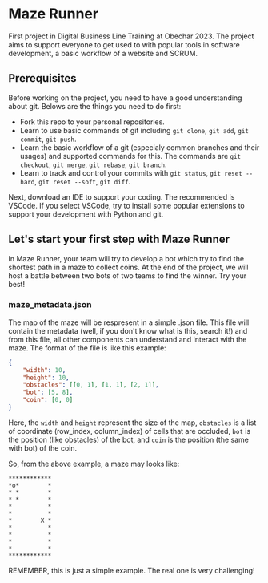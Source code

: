 # Maze Runner
First project in Digital Business Line Training at Obechar 2023. The project aims to support everyone to get used to with popular tools in software development, a basic workflow of a website and SCRUM.

## Prerequisites
Before working on the project, you need to have a good understanding about git. Belows are the things you need to do first:
- Fork this repo to your personal repositories.
- Learn to use basic commands of git including `git clone`, `git add`, `git commit`, `git push`.
- Learn the basic workflow of a git (especialy common branches and their usages) and supported commands for this. The commands are `git checkout`, `git merge`, `git rebase`, `git branch`.
- Learn to track and control your commits with `git status`, `git reset --hard`, `git reset --soft`, `git diff`.

Next, download an IDE to support your coding. The recommended is VSCode. If you select VSCode, try to install some popular extensions to support your development with Python and git.

## Let's start your first step with Maze Runner
In Maze Runner, your team will try to develop a bot which try to find the shortest path in a maze to collect coins. At the end of the project, we will host a battle between two bots of two teams to find the winner. Try your best!

### maze_metadata.json
The map of the maze will be respresent in a simple .json file. This file will contain the metadata (well, if you don't know what is this, search it!) and from this file, all other components can understand and interact with the maze. The format of the file is like this example:
```json
{
    "width": 10,
    "height": 10,
    "obstacles": [[0, 1], [1, 1], [2, 1]],
    "bot": [5, 8],
    "coin": [0, 0]
}
```

Here, the `width` and `height` represent the size of the map, `obstacles` is a list of coordinate (row_index, column_index) of cells that are occluded, `bot` is the position (like obstacles) of the bot, and `coin` is the position (the same with bot) of the coin.

So, from the above example, a maze may looks like:
```
************
*o*        *
* *        *
* *        *
*          *
*          *
*        X *
*          *
*          *
*          *
*          *
************
```
REMEMBER, this is just a simple example. The real one is very challenging!
